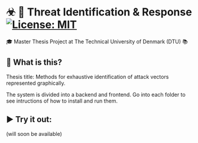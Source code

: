 # ☣ 🔗 Threat Identification & Response [![License: MIT](https://img.shields.io/badge/License-MIT-yellow.svg)](https://opensource.org/licenses/MIT)

🎓 Master Thesis Project at The Technical University of Denmark (DTU) 📚




## 🤔 What is this?

Thesis title: Methods for exhaustive identification of attack vectors represented graphically.

The system is divided into a backend and frontend. Go into each folder to see intructions of how to install and run them.

## ▶ Try it out:

(will soon be available)
